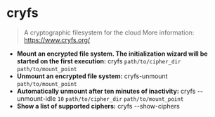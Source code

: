 # cryfs
> A cryptographic filesystem for the cloud
> More information: <https://www.cryfs.org/>
- **Mount an encrypted file system. The initialization wizard will be started on the first execution:**
cryfs `path/to/cipher_dir` `path/to/mount_point`
- **Unmount an encrypted file system:**
cryfs-unmount `path/to/mount_point`
- **Automatically unmount after ten minutes of inactivity:**
cryfs --unmount-idle `10` `path/to/cipher_dir` `path/to/mount_point`
- **Show a list of supported ciphers:**
cryfs --show-ciphers
